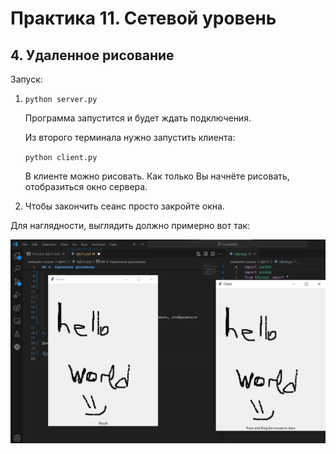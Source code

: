 # Практика 11. Сетевой уровень

## 4. Удаленное рисование

Запуск:

1.     
    ```python server.py```
    
    Программа запустится и будет ждать подключения.

    Из второго терминала нужно запустить клиента:

    ```python client.py```

    В клиенте можно рисовать. Как только Вы начнёте рисовать, отобразиться окно сервера.

2. Чтобы закончить сеанс просто закройте окна.

Для наглядности, выглядить должно примерно вот так:

![plot](./images/example.png)
